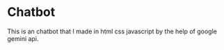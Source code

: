 # Chatbot
 This is an chatbot that I made in html css javascript by the help of google gemini api. 
